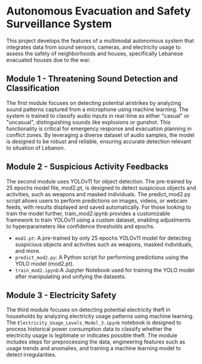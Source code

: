 # Autonomous Evacuation and Safety Surveillance System

This project develops the features of a multimodal autonomous system that integrates data from
sound sensors, cameras, and electricity usage to assess the safety of neighborhoods and houses,
specifically Lebanese evacuated houses due to the war.

## Module 1 - Threatening Sound Detection and Classification 
The first module focuses on detecting potential airstrikes by analyzing sound patterns captured from a microphone using machine learning. 
The system is trained to classify audio inputs in real-time as either "casual" or "uncasual", distinguishing sounds like explosions or gunshot. 
This functionality is critical for emergency response and evacuation planning in conflict zones.
By leveraging a diverse dataset of audio samples, the model is designed to be robust and reliable, ensuring accurate detection relevant to situation of Lebanon. 


## Module 2 - Suspicious Activity Feedbacks
The second module uses YOLOv11 for object detection. The pre-trained by 25 epochs model file, mod2.pt, is designed to detect suspicious objects and activities, 
such as weapons and masked individuals. The predict_mod2.py script allows users to perform predictions on images, videos, or webcam feeds, with results displayed and saved automatically. 
For those looking to train the model further, train_mod2.ipynb provides a customizable framework to train YOLOv11 using a custom dataset, 
enabling adjustments to hyperparameters like confidence thresholds and epochs.

 - `mod2.pt`: A pre-trained by only 25 epochs YOLOv11 model for detecting suspicious objects and activities such as weapons, masked individuals, and more.
 - `predict_mod2.py`: A Python script for performing predictions using the YOLO model (mod2.pt).
 - `train_mod2.ipynb`:A Jupyter Notebook used for training the YOLO model after manipulating and unifying the datasets.

## Module 3 - Electricity Safety 
The third module focuses on detecting potential electricity theft in households by analyzing electricity usage patterns using machine learning. 
The `Electricity_Usage_Levels_Model_3.ipynb` notebook is designed to process historical power consumption data to classify whether the electricity usage is legitimate or indicates possible theft. 
The module includes steps for preprocessing the data, engineering features such as usage trends and anomalies, and training a machine learning model to detect irregularities.

